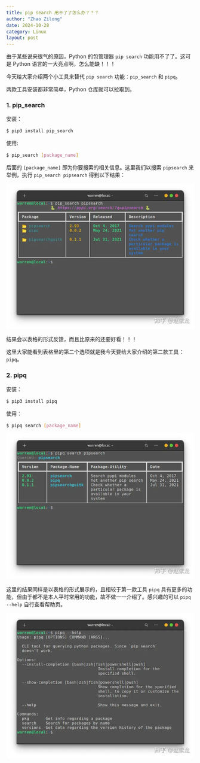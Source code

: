 ```yaml
---
title: pip search 用不了了怎么办？？？ 
author: "Zhao Zilong"
date: 2024-10-28
category: Linux
layout: post
---
```


由于某些说来很气的原因，Python 的包管理器 `pip search` 功能用不了了。这可是 Python 语言的一大亮点啊，怎么能缺！！！

今天给大家介绍两个小工具来替代 `pip search` 功能：`pip_search` 和 `pipq`。

两款工具安装都非常简单，Python 仓库就可以拉取到。

### 1. pip_search

安装：

```bash
$ pip3 install pip_search
```

使用:

```bash
$ pip_search [package_name]
```

后面的 `[package_name]` 即为你要搜索的相关信息。这里我们以搜索 `pipsearch` 来举例，执行 `pip_search pipsearch` 得到以下结果：

![](/assets/images/pip_search_001.webp)

结果会以表格的形式反馈，而且比原来的还要好看！！！

这里大家能看到表格里的第二个选项就是我今天要给大家介绍的第二款工具：`pipq`。



### 2. pipq

安装：

```bash
$ pip3 install pipq
```

使用：

```bash
$ pipq search [package_name]
```

![](/assets/images/pip_search_002.webp)

这里的结果同样是以表格的形式展示的，且相较于第一款工具 `pipq` 具有更多的功能，但由于都不是本人平时常用的功能，故不做一一介绍了。感兴趣的可以 `pipq --help` 自行查看帮助页。

![](/assets/images/pip_search_003.webp)

